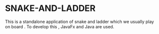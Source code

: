 # SNAKE-AND-LADDER
This is a standalone application of snake and ladder which we usually play on board . To develop this , JavaFx and Java are used.
